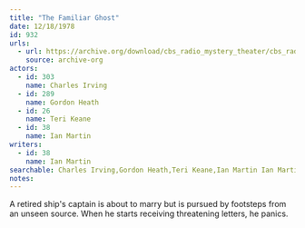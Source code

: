 ```yaml
---
title: "The Familiar Ghost"
date: 12/18/1978
id: 932
urls: 
  - url: https://archive.org/download/cbs_radio_mystery_theater/cbs_radio_mystery_theater-0901-0950.zip/cbs_radio_mystery_theater-0901-0950%2Fcbsrmt_0932_the_familiar_ghost.mp3
    source: archive-org
actors:  
  - id: 303
    name: Charles Irving  
  - id: 289
    name: Gordon Heath  
  - id: 26
    name: Teri Keane  
  - id: 38
    name: Ian Martin
writers:  
  - id: 38
    name: Ian Martin
searchable: Charles Irving,Gordon Heath,Teri Keane,Ian Martin Ian Martin
notes:  
---
```

A retired ship's captain is about to marry but is pursued by footsteps from an unseen source. When he starts receiving threatening letters, he panics.